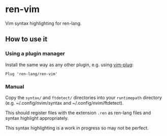 # ren-vim

Vim syntax highlighting for ren-lang.

## How to use it

### Using a plugin manager

Install the same way as any other plugin, e.g. using [vim-plug](https://github.com/junegunn/vim-plug):
```vim
Plug 'ren-lang/ren-vim'
```

### Manual

Copy the `syntax/` and `ftdetect/` directories into your `runtimepath`
directory (e.g. ~/.config/nvim/syntax and ~/.config/nvim/ftdetect).

This should register files with the extension `.ren` as ren-lang files and
syntax highlight appropriately.

This syntax highlighting is a work in progress so may not be perfect.
